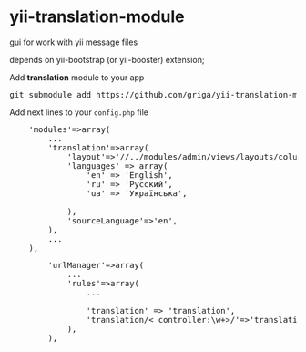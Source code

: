 yii-translation-module
======================

gui for work with yii message files

depends on yii-bootstrap (or yii-booster) extension;

Add **translation** module to your app
<pre>git submodule add https://github.com/griga/yii-translation-module.git protected/modules/translation</pre>

Add next lines to your <code>config.php</code> file
<pre>
	'modules'=>array(
        ...
        'translation'=>array(
            'layout'=>'//../modules/admin/views/layouts/column1',
            'languages' => array(
                'en' => 'English',
                'ru' => 'Русский',
                'ua' => 'Українська',

            ),
            'sourceLanguage'=>'en',
        ),
		...
	),
</pre>
<pre>
		'urlManager'=>array(
            ...
			'rules'=>array(
                ...

                'translation' => 'translation',
                'translation/< controller:\w+>/<action:\w+>'=>'translation/<controller>/< action>',
			),
		),
</pre>

 